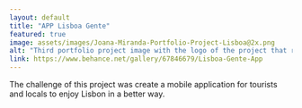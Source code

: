 ```yaml
---
layout: default
title: "APP Lisboa Gente"
featured: true
image: assets/images/Joana-Miranda-Portfolio-Project-Lisboa@2x.png
alt: "Third portfolio project image with the logo of the project that represents Lisbon"
link: https://www.behance.net/gallery/67846679/Lisboa-Gente-App
---
```


The challenge of this project was create a mobile application for tourists and locals to enjoy Lisbon in a better way.

